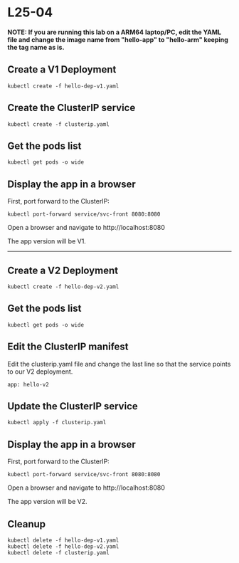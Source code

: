 # L25-04

**NOTE: If you are running this lab on a ARM64 laptop/PC, edit the YAML file and change the image name from "hello-app"
to "hello-arm" keeping the tag name as is.**

## Create a V1 Deployment

    kubectl create -f hello-dep-v1.yaml

## Create the ClusterIP service

    kubectl create -f clusterip.yaml

## Get the pods list

    kubectl get pods -o wide

## Display the app in a browser

First, port forward to the ClusterIP:

    kubectl port-forward service/svc-front 8080:8080

Open a browser and navigate to http://localhost:8080

The app version will be V1.

---

## Create a V2 Deployment

    kubectl create -f hello-dep-v2.yaml

## Get the pods list

    kubectl get pods -o wide

## Edit the ClusterIP manifest

Edit the clusterip.yaml file and change the last line so that the service points to our V2 deployment.

    app: hello-v2

## Update the ClusterIP service

    kubectl apply -f clusterip.yaml

## Display the app in a browser

First, port forward to the ClusterIP:

    kubectl port-forward service/svc-front 8080:8080

Open a browser and navigate to http://localhost:8080

The app version will be V2.

## Cleanup

    kubectl delete -f hello-dep-v1.yaml
    kubectl delete -f hello-dep-v2.yaml
    kubectl delete -f clusterip.yaml
